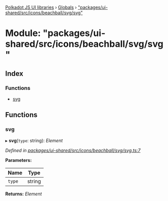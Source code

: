 [Polkadot JS UI libraries](../README.md) › [Globals](../globals.md) › ["packages/ui-shared/src/icons/beachball/svg/svg"](_packages_ui_shared_src_icons_beachball_svg_svg_.md)

# Module: "packages/ui-shared/src/icons/beachball/svg/svg"

## Index

### Functions

* [svg](_packages_ui_shared_src_icons_beachball_svg_svg_.md#svg)

## Functions

###  svg

▸ **svg**(`type`: string): *Element*

*Defined in [packages/ui-shared/src/icons/beachball/svg/svg.ts:7](https://github.com/polkadot-js/ui/blob/262b8ad7/packages/ui-shared/src/icons/beachball/svg/svg.ts#L7)*

**Parameters:**

Name | Type |
------ | ------ |
`type` | string |

**Returns:** *Element*
